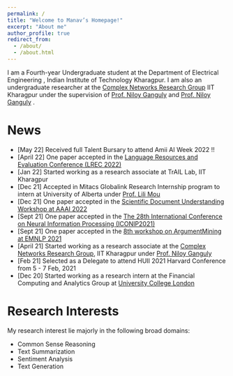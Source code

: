 ```yaml
---
permalink: /
title: "Welcome to Manav’s Homepage!"
excerpt: "About me"
author_profile: true
redirect_from: 
  - /about/
  - /about.html
---
```


I am a Fourth-year Undergraduate student at the Department of Electrical Engineering , Indian Institute of Technology Kharagpur. I am also an undergraduate researcher at the  [Complex Networks Research Group](https://cnerg-iitkgp.github.io/) IIT Kharagpur under the supervision of  [Prof. Niloy Ganguly](https://cse.iitkgp.ac.in/~pawang/) and [Prof. Niloy Ganguly](http://www.facweb.iitkgp.ac.in/~niloy/) .
<!-- I was fortunate to intern at Adobe Research, India. I was also selected for IUSSTF-Viterbi program and got the oppotunity to intern at INK-Lab, University of Southern California. -->

News
======
- [May 22] Received full Talent Bursary to attend Amii AI Week 2022 !!
- [April 22] One paper accepted in the [Language Resources and Evaluation Conference (LREC 2022)](https://lrec2022.lrec-conf.org/en/)
- [Jan 22] Started working as a research associate at TrAIL Lab, IIT Kharagpur
- [Dec 21] Accepted in Mitacs Globalink Research Internship program to intern at University of Alberta under [Prof. Lili Mou](https://apps.ualberta.ca/directory/person/lmou)
- [Dec 21] One paper accepted in the [Scientific Document Understanding Workshop at AAAI 2022](https://sites.google.com/view/sdu-aaai22/home)
- [Sept 21] One paper accepted in the [The 28th International Conference on Neural Information Processing (ICONIP2021)](https://iconip2021.apnns.org/)
- [Sept 21] One paper accepted in the [8th workshop on ArgumentMining at EMNLP 2021](https://2021.argmining.org/)
- [April 21] Started working as a research associate at the [Complex Networks Research Group](https://cnerg-iitkgp.github.io/), IIT Kharagpur under [Prof. Niloy Ganguly](http://www.facweb.iitkgp.ac.in/~niloy/)
- [Feb 21] Selected as a Delegate to attend HUII 2021 Harvard Conference from 5 - 7 Feb, 2021
- [Dec 20] Started working as a research intern at the Financial Computing and Analytics Group at [University College London](https://www.ucl.ac.uk/)
  

Research Interests
======

My research interest lie majorly in the following broad domains:
- Common Sense Reasoning
- Text Summarization
- Sentiment Analysis
- Text Generation

